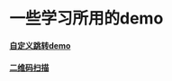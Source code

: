 # 一些学习所用的demo
#### [自定义跳转demo](https://github.com/mask1228/SomeStudyDemo/tree/master/CustomTransitions/CustomTransitions)
#### [二维码扫描](https://github.com/mask1228/SomeStudyDemo/tree/master/QRCode)
